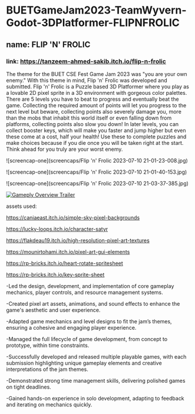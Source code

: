 # BUETGameJam2023-TeamWyvern-Godot-3DPlatformer-FLIPNFROLIC
## name: FLIP 'N' FROLIC
### link: https://tanzeem-ahmed-sakib.itch.io/flip-n-frolic

The theme for the BUET CSE Fest Game Jam 2023 was "you are your own enemy." With this theme in mind, Flip 'n' Frolic was developed and submitted. Flip 'n' Frolic is a Puzzle based 3D Platformer where you play as a lovable 2D pixel sprite in a 3D environment with gorgeous color palettes. There are 5 levels you have to beat to progress and eventually beat the game. Collecting the required amount of points will let you progress to the next level but beware, collecting points also severely damage you, more than the mobs that inhabit this world itself or even falling down from platforms, collecting points also slow you down! In later levels, you can collect booster keys, which will make you faster and jump higher but even these come at a cost, half your health! Use these to complete puzzles and make choices because if you die once you will be taken right at the start. Think ahead for you truly are your worst enemy.

![screencap-one](screencaps/Flip 'n' Frolic 2023-07-10 21-01-23-008.jpg)

![screencap-one](screencaps/Flip 'n' Frolic 2023-07-10 21-01-40-153.jpg)

![screencap-one](screencaps/Flip 'n' Frolic 2023-07-10 21-03-37-385.jpg)

[![Gameply Overview Trailer](https://img.youtube.com/vi/VIDEO_ID/maxresdefault.jpg)](https://www.youtube.com/watch?v=https://youtu.be/nxUEooXWGLM?si=XaS8rsvD5KwsGtM3)

assets used:

https://caniaeast.itch.io/simple-sky-pixel-backgrounds

https://lucky-loops.itch.io/character-satyr

https://flakdeau19.itch.io/high-resolution-pixel-art-textures

https://mounirtohami.itch.io/pixel-art-gui-elements

https://rp-bricks.itch.io/heart-rotate-spritesheet

https://rp-bricks.itch.io/key-sprite-sheet

-Led the design, development, and implementation of core gameplay mechanics, player
controls, and resource management systems.

-Created pixel art assets, animations, and sound effects to enhance the game's aesthetic
and user experience.

-Adapted game mechanics and level designs to fit the jam’s themes, ensuring a cohesive
and engaging player experience.

-Managed the full lifecycle of game development, from concept to prototype, within time
constraints.

-Successfully developed and released multiple playable games, with each submission
highlighting unique gameplay elements and creative interpretations of the jam themes.

-Demonstrated strong time management skills, delivering polished games on tight
deadlines.

-Gained hands-on experience in solo development, adapting to feedback and iterating on
mechanics quickly.
